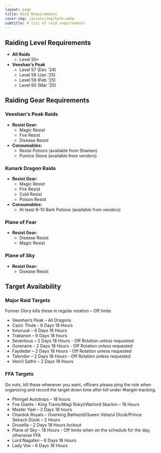 ```yaml
---
layout: page
title: Raid Requirements
cover-img: /assets/img/hate.webp
subtitle: A list of raid requirements
---
```


## Raiding Level Requirements

- **All Raids**
	- Level 50+
- **Veeshan's Peak**
    - Level 57 (Dec '24)
    - Level 58 (Jan '25)
    - Level 59 (Feb '25)
    - Level 60 (Mar '25)

## Raiding Gear Requirements

### Veeshan's Peak Raids
- **Resist Gear:**
  - Magic Resist
  - Fire Resist
  - Disease Resist
- **Consumables:**
  - Resist Potions (available from Shaman)
  - Pumice Stone (available from vendors)

### Kunark Dragon Raids
- **Resist Gear:**
  - Magic Resist
  - Fire Resist
  - Cold Resist
  - Poison Resist
- **Consumables:**
  - At least 8-10 Bark Potions (available from vendors)

### Plane of Fear
- **Resist Gear:**
  - Disease Resist
  - Magic Resist

### Plane of Sky
- **Resist Gear:**
  - Disease Resist
  
## Target Availability

### Major Raid Targets
Former Glory kills these in regular rotation – Off limits

- Veeshan’s Peak – All Dragons 
- Cazic Thule - 6 Days 18 Hours
- Innoruuk – 6 Days 18 Hours
- Trakanon – 6 Days 18 hours
- Severilous – 2 Days 18 Hours - Off Rotation unless requested
- Gorenaire – 2 Days 18 Hours - Off Rotation unless requested
- Faydedar – 2 Days 18 Hours - Off Rotation unless requested
- Talendor – 2 Days 18 Hours - Off Rotation unless requested
- Venril Sathir – 2 Days 18 Hours

### FFA Targets
Go nuts, kill these whenever you want, officers please ping the role when organizing and record the target down time after kill under #target-tracking.

- Phinigel Autotrops – 18 hours
- Fire Giants - King Tranix/Magi Rokyl/Warlord Skarlon – 18 Hours
- Master Yael – 2 Days 18 hours
- Chardok Royals – Overking Bathezid/Queen Velazul Dizok/Prince Selrach Dizok – 2 Hours
- Drusella – 2 Days 18 Hours lockout
- Plane of Sky – 18 Hours - Off limits when on the schedule for the day, otherwise FFA
- Lord Nagafen – 6 Days 18 Hours
- Lady Vox – 6 Days 18 Hours
